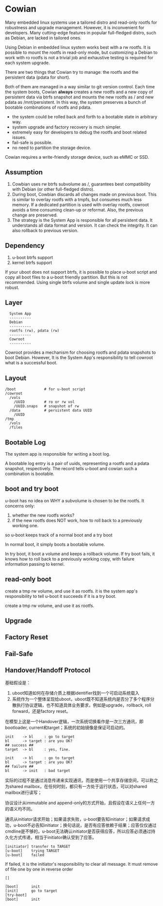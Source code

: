 # Cowian

Many embedded linux systems use a tailored distro and read-only rootfs for robustness and upgrade management. However, it is inconvenient for developers. Many cutting-edge features in popular full-fledged distro, such as Debian, are lacked in tailored ones.

Using Debian in embedded linux system works best with a rw rootfs. It is possible to mount the rootfs in read-only mode, but customizing a Debian to work with ro rootfs is not a trivial job and exhaustive testing is required for each system upgrade.

There are two things that Cowian try to manage: the rootfs and the persistent data (pdata for short).

Both of them are managed in a way similar to git version control. Each time the system boots, Cowian **always** creates a new rootfs and a new copy of persistent data via btrfs snapshot and mounts the new rootfs as / and new pdata as /mnt/persistent. In this way, the system preserves a bunch of bootable combinations of rootfs and pdata.
 
+ the system could be rolled back and forth to a bootable state in arbitrary way.
+ system upgrade and factory recovery is much simpler.
+ extremely easy for developers to debug the rootfs and boot related issues.
+ fail-safe is possible.
+ no need to partition the storage device.

Cowian requires a write-friendly storage device, such as eMMC or SSD.

## Assumption

1. Cowbian uses rw btrfs subvolume as /, guarantees best compatibility with Debian (or other full-fledged distro).
2. During boot, Cowbian discards all changes made on previous boot. This is similar to overlay rootfs with a tmpfs, but consumes much less memory. If a dedicated partition is used with overlay rootfs, cowroot avoids a time consuming clean-up or reformat. Also, the previous change are preserved.
3. The strategy is the System App is responsible for all persistent data. It understands all data format and version. It can check the integrity. It can also rollback to previous version.

## Dependency

1. u-boot btrfs support
2. kernel btrfs support

If your uboot does not support btrfs, it is possible to place u-boot script and copy all boot files to a u-boot friendly partition. But this is not recommended. Using single btrfs volume and single update lock is more robust.

## Layer

```
  System App
  ----------
  Debian
  ----------
  rootfs (rw), pdata (rw)
  ----------
  Cowroot
  ----------
```

Cowroot provides a mechanism for choosing rootfs and pdata snapshots to boot Debian. However, It is the System App's responsibility to tell cowroot what is a successful boot.

## Layout

```
/boot             # for u-boot script
/cowroot
  /vols
    /UUID         # ro or rw vol
    /UUID.snaps   # snapshot of rw
  /data           # persistent data UUID
    /UUID
/tmp
  /vols
  /files
```

## Bootable Log

The system app is responsible for writing a boot log.

A bootable log entry is a pair of uuids, representing a rootfs and a pdata snapshot, respectively. The record tells u-boot and cowian such a combination is bootable.

## boot and try boot

u-boot has no idea on WHY a subvolume is chosen to be the rootfs. It concerns only:

1. whether the new rootfs works?
2. if the new rootfs does NOT work, how to roll back to a previously working one.

so u-boot keeps track of a normal boot and a try boot

In normal boot, it simply boots a bootable volume.

In try boot, it boot a volume and keeps a rollback volume. If try boot fails, it knows how to roll back to a previously working copy, with failure information passing to kernel.

## read-only boot

create a tmp rw volume, and use it as rootfs. it is the system app's responsibility to tell u-boot it succeeds if it is a try boot.

create a tmp rw volume, and use it as rootfs. 

## Upgrade

## Factory Reset

## Fail-Safe

## Handover/Handoff Protocol

基础假设是：

1. uboot知道如何在存储介质上根据identifier找到一个可启动系统载入
2. 系统作为一个整体呈现给uboot，uboot既不知道系统内是否分了多个程序分散执行协议逻辑，也不知道具体业务要求，例如是upgrade，rollback, roll forward，还是factory reset。

在模型上这是一个Handover逻辑，一次系统切换看作是一次三方通讯，即bootloader, current和target；系统的初始镜像是保证可启动的。

```
init    -> bl     : go to target
bl      -> target : are you OK?
## success ##
target  -> bl     : yes, fine.
```

```
init    -> bl     : go to target
bl      -> target : are you OK?
## failure ##
bl      -> init   : bad target 
```

实际的过程不是通过消息传递来实现通讯，而是使用一个共享存储空间，可以称之为shared mailbox，在任何时刻，都只有一方处于运行状态，可以对shared mailbox进行读写；

协议设计从immutable and append-only的方式开始，且假设在语义上任何一方的语义均不同。

通讯从initiator请求开始；如果请求失败，u-boot要告知initiator；如果请求成功，u-boot不必告知initiator；换句话说，是否有应答依赖于结果；应答仅仅通过cmdline是不够的，u-boot无法确认initiator是否获得应答，所以应答必须通过持久化方式传递，相当于initiator确认受到了应答。

```
[initiator] transfer to TARGET
[u-boot]    trying TARGET
[u-boot]    failed
```
If failed, it is the initiator's responsibility to clear all message. It must remove of file one by one in reverse order

```
[]
```

```
[boot]      init
[init]      go to target
[try-boot]      
[boot]      init
```






